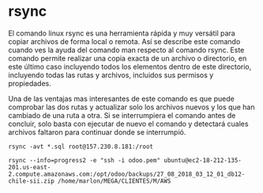 # rsync

El comando linux rsync es una herramienta rápida y muy versátil para copiar archivos de forma local o remota. Así se describe este comando cuando ves la ayuda del comando man respecto al comando rsync. Este comando permite realizar una copia exacta de un archivo o directorio, en este último caso incluyendo todos los elementos dentro de este directorio, incluyendo todas las rutas y archivos, incluidos sus permisos y propiedades.

Una de las ventajas mas interesantes de este comando es que puede comprobar las dos rutas y actualizar solo los archivos nuevos y los que han cambiado de una ruta a otra. Si se interrumpiera el comando antes de concluir, solo basta con ejecutar de nuevo el comando y detectará cuales archivos faltaron para continuar donde se interrumpió.

```
rsync -avt *.sql root@157.230.8.181:/root
```

```
rsync --info=progress2 -e "ssh -i odoo.pem" ubuntu@ec2-18-212-135-201.us-east-2.compute.amazonaws.com:/opt/odoo/backups/27_08_2018_03_12_01_db12-chile-sii.zip /home/marlon/MEGA/CLIENTES/M/AWS
```


